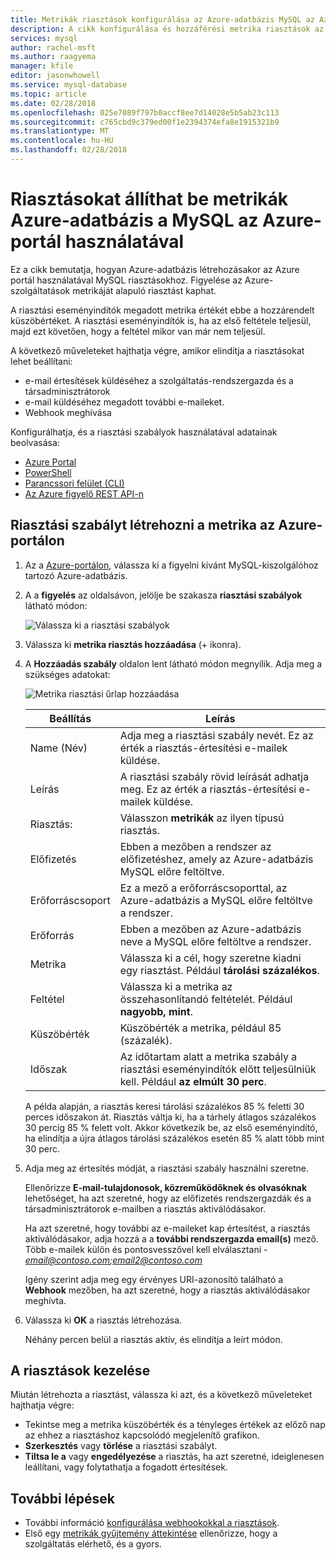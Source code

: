 ```yaml
---
title: Metrikák riasztások konfigurálása az Azure-adatbázis MySQL az Azure-portálon
description: A cikk konfigurálása és hozzáférési metrika riasztások az Azure Database MySQL az Azure-portálról.
services: mysql
author: rachel-msft
ms.author: raagyema
manager: kfile
editor: jasonwhowell
ms.service: mysql-database
ms.topic: article
ms.date: 02/28/2018
ms.openlocfilehash: 025e7089f797b0accf8ee7d14028e5b5ab23c113
ms.sourcegitcommit: c765cbd9c379ed00f1e2394374efa8e1915321b9
ms.translationtype: MT
ms.contentlocale: hu-HU
ms.lasthandoff: 02/28/2018
---
```

# <a name="use-the-azure-portal-to-set-up-alerts-on-metrics-for-azure-database-for-mysql"></a>Riasztásokat állíthat be metrikák Azure-adatbázis a MySQL az Azure-portál használatával 

Ez a cikk bemutatja, hogyan Azure-adatbázis létrehozásakor az Azure portál használatával MySQL riasztásokhoz. Figyelése az Azure-szolgáltatások metrikáját alapuló riasztást kaphat.

A riasztási eseményindítók megadott metrika értékét ebbe a hozzárendelt küszöbértéket. A riasztási eseményindítók is, ha az első feltétele teljesül, majd ezt követően, hogy a feltétel mikor van már nem teljesül. 

A következő műveleteket hajthatja végre, amikor elindítja a riasztásokat lehet beállítani:
* e-mail értesítések küldéséhez a szolgáltatás-rendszergazda és a társadminisztrátorok
* e-mail küldéséhez megadott további e-maileket.
* Webhook meghívása

Konfigurálhatja, és a riasztási szabályok használatával adatainak beolvasása:
* [Azure Portal](../monitoring-and-diagnostics/insights-alerts-portal.md)
* [PowerShell](../monitoring-and-diagnostics/insights-alerts-powershell.md)
* [Parancssori felület (CLI)](../monitoring-and-diagnostics/insights-alerts-command-line-interface.md)
* [Az Azure figyelő REST API-n](https://msdn.microsoft.com/library/azure/dn931945.aspx)

## <a name="create-an-alert-rule-on-a-metric-from-the-azure-portal"></a>Riasztási szabályt létrehozni a metrika az Azure-portálon
1. Az a [Azure-portálon](https://portal.azure.com/), válassza ki a figyelni kívánt MySQL-kiszolgálóhoz tartozó Azure-adatbázis.

2. A a **figyelés** az oldalsávon, jelölje be szakasza **riasztási szabályok** látható módon:

   ![Válassza ki a riasztási szabályok](./media/howto-alert-on-metric/1-alert-rules.png)

3. Válassza ki **metrika riasztás hozzáadása** (+ ikonra). 

4. A **Hozzáadás szabály** oldalon lent látható módon megnyílik.  Adja meg a szükséges adatokat:

   ![Metrika riasztási űrlap hozzáadása](./media/howto-alert-on-metric/2-add-rule-form.png)

   | Beállítás | Leírás  |
   |---------|---------|
   | Name (Név) | Adja meg a riasztási szabály nevét. Ez az érték a riasztás-értesítési e-mailek küldése. |
   | Leírás | A riasztási szabály rövid leírását adhatja meg. Ez az érték a riasztás-értesítési e-mailek küldése. |
   | Riasztás: | Válasszon **metrikák** az ilyen típusú riasztás. |
   | Előfizetés | Ebben a mezőben a rendszer az előfizetéshez, amely az Azure-adatbázis MySQL előre feltöltve. |
   | Erőforráscsoport | Ez a mező a erőforráscsoporttal, az Azure-adatbázis a MySQL előre feltöltve a rendszer. |
   | Erőforrás | Ebben a mezőben az Azure-adatbázis neve a MySQL előre feltöltve a rendszer. |
   | Metrika | Válassza ki a cél, hogy szeretne kiadni egy riasztást. Például **tárolási százalékos**. |
   | Feltétel | Válassza ki a metrika az összehasonlítandó feltételét. Például **nagyobb, mint**. |
   | Küszöbérték | Küszöbérték a metrika, például 85 (százalék). |
   | Időszak | Az időtartam alatt a metrika szabály a riasztási eseményindítók előtt teljesülniük kell. Például **az elmúlt 30 perc**. |

   A példa alapján, a riasztás keresi tárolási százalékos 85 % feletti 30 perces időszakon át. Riasztás váltja ki, ha a tárhely átlagos százalékos 30 percig 85 % felett volt. Akkor következik be, az első eseményindító, ha elindítja a újra átlagos tárolási százalékos esetén 85 % alatt több mint 30 perc.

5. Adja meg az értesítés módját, a riasztási szabály használni szeretne. 

   Ellenőrizze **E-mail-tulajdonosok, közreműködőknek és olvasóknak** lehetőséget, ha azt szeretné, hogy az előfizetés rendszergazdák és a társadminisztrátorok e-mailben a riasztás aktiválódásakor.

   Ha azt szeretné, hogy további az e-maileket kap értesítést, a riasztás aktiválódásakor, adja hozzá a a **további rendszergazda email(s)** mező. Több e-mailek külön és pontosvesszővel kell elválasztani -  *email@contoso.com;email2@contoso.com*

   Igény szerint adja meg egy érvényes URI-azonosító található a **Webhook** mezőben, ha azt szeretné, hogy a riasztás aktiválódásakor meghívta.

6. Válassza ki **OK** a riasztás létrehozása.

   Néhány percen belül a riasztás aktív, és elindítja a leírt módon.

## <a name="manage-your-alerts"></a>A riasztások kezelése
Miután létrehozta a riasztást, válassza ki azt, és a következő műveleteket hajthatja végre:

* Tekintse meg a metrika küszöbérték és a tényleges értékek az előző nap az ehhez a riasztáshoz kapcsolódó megjelenítő grafikon.
* **Szerkesztés** vagy **törlése** a riasztási szabályt.
* **Tiltsa le a** vagy **engedélyezése** a riasztás, ha azt szeretné, ideiglenesen leállítani, vagy folytathatja a fogadott értesítések.


## <a name="next-steps"></a>További lépések
* További információ [konfigurálása webhookokkal a riasztások](../monitoring-and-diagnostics/insights-webhooks-alerts.md).
* Első egy [metrikák gyűjtemény áttekintése](../monitoring-and-diagnostics/insights-how-to-customize-monitoring.md) ellenőrizze, hogy a szolgáltatás elérhető, és a gyors.

